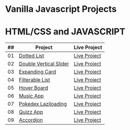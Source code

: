 # Vanilla Javascript Projects
# HTML/CSS and JAVASCRIPT

| ## | Project | Live Project |
|----|---------| ------------ |
| 01 | [Dotted List](https://github.com/Khanh-BangPham/vanilla-javascript-projects/tree/master/Dotted-list) | [Live Project](https://project-dotted-list.netlify.app)|
| 02 | [Double Vertical Slider](https://github.com/Khanh-BangPham/vanilla-javascript-projects/tree/master/Doublue-vertical-slider)| [Live Project](https://project-double-ververtical-slider.netlify.app)|
| 03 | [Expanding Card](https://github.com/Khanh-BangPham/vanilla-javascript-projects/tree/master/Expanding%20cards) | [Live Project](https://project-expanding-card.netlify.app)|
| 04 | [Filterable List](https://github.com/Khanh-BangPham/vanilla-javascript-projects/tree/master/Filterable%20List) | [Live Project](https://project-filterable-list.netlify.app)|
| 05 | [Hover Board](https://github.com/Khanh-BangPham/vanilla-javascript-projects/tree/master/Hover%20Board) | [Live Project](https://project-hover-board.netlify.app) |
| 06 | [Music App](https://github.com/Khanh-BangPham/vanilla-javascript-projects/tree/master/Music%20App) | [Live Project](https://project-music-application.netlify.app) |
| 07 | [Pokedex Laziloading](https://github.com/Khanh-BangPham/vanilla-javascript-projects/tree/master/PokeDex%20-%20Laziloading) | [Live Project](https://project-pokedex-laziloading.netlify.app) |
| 08 | [Quizz App](https://github.com/Khanh-BangPham/vanilla-javascript-projects/tree/master/Quizz%20App) | [Live Project](https://project-quizz-application.netlify.app) |
| 09 | [Accordion](https://github.com/Khanh-BangPham/vanilla-javascript-projects/tree/master/Accordion) | [Live Project](https://project-accordion.netlify.app) |

